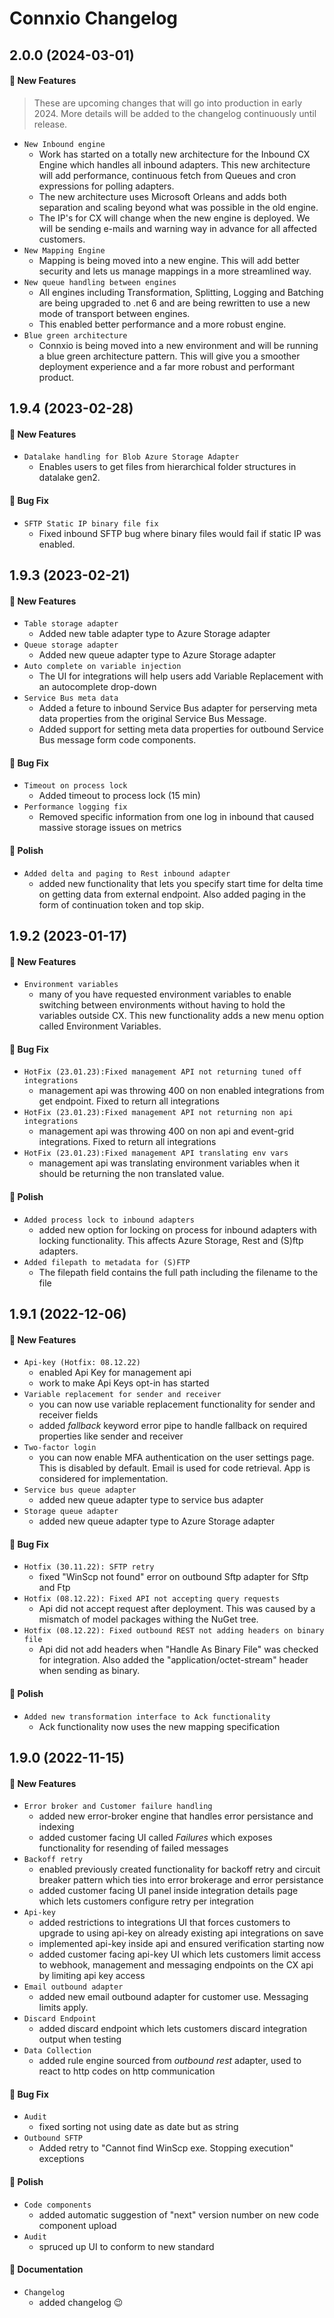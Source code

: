 # Connxio Changelog

## 2.0.0 (2024-03-01)

#### :rocket: New Features

> These are upcoming changes that will go into production in early 2024. More details will be added to the changelog continuously until release.

- `New Inbound engine`
  - Work has started on a totally new architecture for the Inbound CX Engine which handles all inbound adapters. This new architecture will add performance, continuous fetch from Queues and cron expressions for polling adapters.
  - The new architecture uses Microsoft Orleans and adds both separation and scaling beyond what was possible in the old engine.
  - The IP's for CX will change when the new engine is deployed. We will be sending e-mails and warning way in advance for all affected customers.
- `New Mapping Engine`
  - Mapping is being moved into a new engine. This will add better security and lets us manage mappings in a more streamlined way.
- `New queue handling between engines`
  - All engines including Transformation, Splitting, Logging and Batching are being upgraded to .net 6 and are being rewritten to use a new mode of transport between engines.
  - This enabled better performance and a more robust engine.
- `Blue green architecture`
  - Connxio is being moved into a new environment and will be running a blue green architecture pattern. This will give you a smoother deployment experience and a far more robust and performant product.

## 1.9.4 (2023-02-28)

#### :rocket: New Features

- `Datalake handling for Blob Azure Storage Adapter`
  - Enables users to get files from hierarchical folder structures in datalake gen2.

#### :bug: Bug Fix

- `SFTP Static IP binary file fix`
  - Fixed inbound SFTP bug where binary files would fail if static IP was enabled.

## 1.9.3 (2023-02-21)

#### :rocket: New Features

- `Table storage adapter`
  - Added new table adapter type to Azure Storage adapter
- `Queue storage adapter`
  - Added new queue adapter type to Azure Storage adapter
- `Auto complete on variable injection`
  - The UI for integrations will help users add Variable Replacement with an autocomplete drop-down
- `Service Bus meta data`
  - Added a feture to inbound Service Bus adapter for perserving meta data properties from the original Service Bus Message.
  - Added support for setting meta data properties for outbound Service Bus message form code components.

#### :bug: Bug Fix

- `Timeout on process lock`
  - Added timeout to process lock (15 min)
- `Performance logging fix`
  - Removed specific information from one log in inbound that caused massive storage issues on metrics

#### :nail_care: Polish

- `Added delta and paging to Rest inbound adapter`
  - added new functionality that lets you specify start time for delta time on getting data from external endpoint. Also added paging in the form of continuation token and top skip.

## 1.9.2 (2023-01-17)

#### :rocket: New Features

- `Environment variables`
  - many of you have requested environment variables to enable switching between environments without having to hold the variables outside CX. This new functionality adds a new menu option called Environment Variables.

#### :bug: Bug Fix

- `HotFix (23.01.23):Fixed management API not returning tuned off integrations`
  - management api was throwing 400 on non enabled integrations from get endpoint. Fixed to return all integrations
- `HotFix (23.01.23):Fixed management API not returning non api integrations`
  - management api was throwing 400 on non api and event-grid integrations. Fixed to return all integrations
- `HotFix (23.01.23):Fixed management API translating env vars`
  - management api was translating environment variables when it should be returning the non translated value.

#### :nail_care: Polish

- `Added process lock to inbound adapters`
  - added new option for locking on process for inbound adapters with locking functionality. This affects Azure Storage, Rest and (S)ftp adapters.
- `Added filepath to metadata for (S)FTP`
  - The filepath field contains the full path including the filename to the file

## 1.9.1 (2022-12-06)

#### :rocket: New Features

- `Api-key (Hotfix: 08.12.22)`
  - enabled Api Key for management api
  - work to make Api Keys opt-in has started
- `Variable replacement for sender and receiver`
  - you can now use variable replacement functionality for sender and receiver fields
  - added *fallback* keyword error pipe to handle fallback on required properties like sender and receiver
- `Two-factor login`
  - you can now enable MFA authentication on the user settings page. This is disabled by default. Email is used for code retrieval. App is considered for implementation.
- `Service bus queue adapter`
  - added new queue adapter type to service bus adapter
- `Storage queue adapter`
  - added new queue adapter type to Azure Storage adapter

#### :bug: Bug Fix

- `Hotfix (30.11.22): SFTP retry`
  - fixed "WinScp not found" error on outbound Sftp adapter for Sftp and Ftp
- `Hotfix (08.12.22): Fixed API not accepting query requests`
  - Api did not accept request after deployment. This was caused by a mismatch of model packages withing the NuGet tree.
- `Hotfix (08.12.22): Fixed outbound REST not adding headers on binary file`
  - Api did not add headers when "Handle As Binary File" was checked for integration. Also added the "application/octet-stream" header when sending as binary.

#### :nail_care: Polish

- `Added new transformation interface to Ack functionality`
  - Ack functionality now uses the new mapping specification

## 1.9.0 (2022-11-15)

#### :rocket: New Features

- `Error broker and Customer failure handling`
  - added new error-broker engine that handles error persistance and indexing
  - added customer facing UI called _Failures_ which exposes functionality for resending of failed messages
- `Backoff retry`
  - enabled previously created functionality for backoff retry and circuit breaker pattern which ties into error brokerage and error persistance
  - added customer facing UI panel inside integration details page which lets customers configure retry per integration
- `Api-key`
  - added restrictions to integrations UI that forces customers to upgrade to using api-key on already existing api integrations on save
  - implemented api-key inside api and ensured verification starting now
  - added customer facing api-key UI which lets customers limit access to webhook, management and messaging endpoints on the CX api by limiting api key access
- `Email outbound adapter`
  - added new email outbound adapter for customer use. Messaging limits apply.
- `Discard Endpoint`
  - added discard endpoint which lets customers discard integration output when testing
- `Data Collection`
  - added rule engine sourced from _outbound rest_ adapter, used to react to http codes on http communication

#### :bug: Bug Fix

- `Audit`
  - fixed sorting not using date as date but as string
- `Outbound SFTP`
  - Added retry to "Cannot find WinScp exe. Stopping execution" exceptions

#### :nail_care: Polish

- `Code components`
  - added automatic suggestion of "next" version number on new code component upload
- `Audit`
  - spruced up UI to conform to new standard

#### :memo: Documentation

- `Changelog`
  - added changelog 😉


